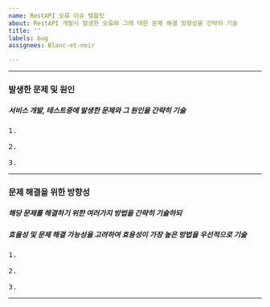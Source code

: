 ```yaml
---
name: RestAPI 오류 이슈 템플릿
about: RestAPI 개발시 발생한 오류와 그에 대한 문제 해결 방향성을 간략히 기술
title: ''
labels: bug
assignees: Blanc-et-noir

---
```


***

### 발생한 문제 및 원인
##### 서비스 개발, 테스트중에 발생한 문제와 그 원인을 간략히 기술

<pre>
1.

2.

3.
</pre>

***

### 문제 해결을 위한 방향성
##### 해당 문제를 해결하기 위한 여러가지 방법을 간략히 기술하되
##### 효율성 및 문제 해결 가능성을 고려하여 효용성이 가장 높은 방법을 우선적으로 기술 

<pre>
1.

2.

3.
</pre>

***
